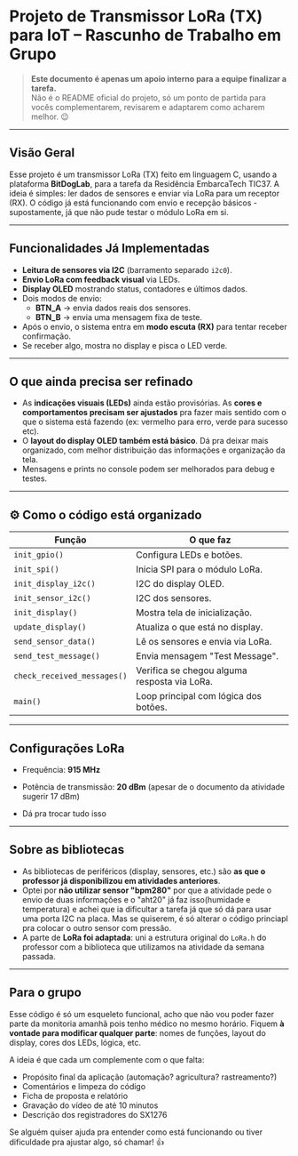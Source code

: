 # Projeto de Transmissor LoRa (TX) para IoT – Rascunho de Trabalho em Grupo

> **Este documento é apenas um apoio interno para a equipe finalizar a tarefa.**  
> Não é o README oficial do projeto, só um ponto de partida para vocês complementarem, revisarem e adaptarem como acharem melhor. 😉

---

## Visão Geral

Esse projeto é um transmissor LoRa (TX) feito em linguagem C, usando a plataforma **BitDogLab**, para a tarefa da Residência EmbarcaTech TIC37. A ideia é simples: ler dados de sensores e enviar via LoRa para um receptor (RX). O código já está funcionando com envio e recepção básicos - supostamente, já que não pude testar o módulo LoRa em si.

---

## Funcionalidades Já Implementadas

- **Leitura de sensores via I2C** (barramento separado `i2c0`).
- **Envio LoRa com feedback visual** via LEDs.
- **Display OLED** mostrando status, contadores e últimos dados.
- Dois modos de envio:
  - **BTN_A** → envia dados reais dos sensores.
  - **BTN_B** → envia uma mensagem fixa de teste.
- Após o envio, o sistema entra em **modo escuta (RX)** para tentar receber confirmação.
- Se receber algo, mostra no display e pisca o LED verde.

---

## O que ainda precisa ser refinado

- As **indicações visuais (LEDs)** ainda estão provisórias. As **cores e comportamentos precisam ser ajustados** pra fazer mais sentido com o que o sistema está fazendo (ex: vermelho para erro, verde para sucesso etc).
- O **layout do display OLED também está básico**. Dá pra deixar mais organizado, com melhor distribuição das informações e organização da tela.
- Mensagens e prints no console podem ser melhorados para debug e testes.

---

## ⚙️ Como o código está organizado

| Função                | O que faz |
|-----------------------|-----------|
| `init_gpio()`         | Configura LEDs e botões. |
| `init_spi()`          | Inicia SPI para o módulo LoRa. |
| `init_display_i2c()`  | I2C do display OLED. |
| `init_sensor_i2c()`   | I2C dos sensores. |
| `init_display()`      | Mostra tela de inicialização. |
| `update_display()`    | Atualiza o que está no display. |
| `send_sensor_data()`  | Lê os sensores e envia via LoRa. |
| `send_test_message()` | Envia mensagem "Test Message". |
| `check_received_messages()` | Verifica se chegou alguma resposta via LoRa. |
| `main()`              | Loop principal com lógica dos botões. |

---

## Configurações LoRa 

- Frequência: **915 MHz**
- Potência de transmissão: **20 dBm** (apesar de o documento da atividade sugerir 17 dBm)

- Dá pra trocar tudo isso

---

## Sobre as bibliotecas 

- As bibliotecas de periféricos (display, sensores, etc.) são **as que o professor já disponibilizou em atividades anteriores**.
- Optei por **não utilizar sensor "bpm280"** por que a atividade pede o envio de duas informações e o "aht20" já faz isso(humidade e temperatura) e achei que ia dificultar a tarefa já que só dá para usar uma porta I2C na placa. Mas se quiserem, é só alterar o código princiapl pra colocar o outro sensor com pressão. 
- A parte de **LoRa foi adaptada**: uni a estrutura original do `LoRa.h` do professor com a biblioteca que utilizamos na atividade da semana passada.

---

## Para o grupo

Esse código é só um esqueleto funcional, acho que não vou poder fazer parte da monitoria amanhã pois tenho médico no mesmo horário. 
Fiquem **à vontade para modificar qualquer parte**: nomes de funções, layout do display, cores dos LEDs, lógica, etc.

A ideia é que cada um complemente com o que falta:
- Propósito final da aplicação (automação? agricultura? rastreamento?)
- Comentários e limpeza do código
- Ficha de proposta e relatório
- Gravação do vídeo de até 10 minutos
- Descrição dos registradores do SX1276

Se alguém quiser ajuda pra entender como está funcionando ou tiver dificuldade pra ajustar algo, só chamar! 👍

